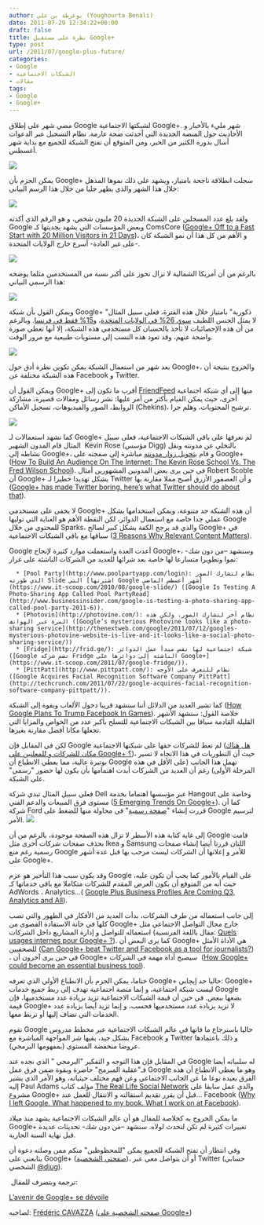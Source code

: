```yaml
---
author: يوغرطة بن علي (Youghourta Benali)
date: 2011-07-29 12:34:22+00:00
draft: false
title: نظرة على مستقبل Google+
type: post
url: /2011/07/google-plus-future/
categories:
- Google
- الشبكات الاجتماعية
- مقالات
tags:
- Google
- Google+
---
```


مضي شهر على إطلاق Google لشبكتها الاجتماعية Google+. شهر مليء بالأخبار و الأحاديث حول المنصة الجديدة التي أحدثت ضجة عارمة. نظام التسجيل عبر الدعوات أسال بدوره الكثير من الحبر، ومن المتوقع أن تفتح الشبكة للجميع مع بداية شهر أغسطس.




[![](http://socialmedia4arab.com/wp-content/uploads/2011/07/GooglePlus1.png)
](http://socialmedia4arab.com/2011/07/google-plus-future/)




يمكن الجزم بأن Google+ سجلت انطلاقة ناجحة بامتياز، ويشهد على ذلك نموها المذهل خلال هذا الشهر والذي يظهر جليا من خلال هذا الرسم البياني:




<!-- more -->




[![](http://socialmedia4arab.com/wp-content/uploads/2011/07/Gplus_growth_20M.jpg)
](http://socialmedia4arab.com/2011/07/google-plus-future/)




ولقد بلغ عدد المسجلين على الشبكة الجديدة 20 مليون شخص، و هو الرقم الذي أكدته Google وبعض المؤسسات التي يشهد بجديتها كـ ComsCore ([Google+ Off to a Fast Start with 20 Million Visitors in 21 Days](http://blog.comscore.com/2011/07/google-plus_twenty_million_visitors.html))، و الأهم من كل هذا أن نمو الشبكة كان -على غير العادة- أسرع خارج الولايات المتحدة.




[![](http://socialmedia4arab.com/wp-content/uploads/2011/07/googleplus-visitors.jpg)
](http://socialmedia4arab.com/2011/07/google-plus-future/)




بالرغم من أن أمريكا الشمالية لا تزال تحوز على أكبر نسبة من المستخدمين مثلما يوضحه هذا الرسمي البياني:




[![](http://socialmedia4arab.com/wp-content/uploads/2011/07/googleplus-top-countries.jpg)
](http://socialmedia4arab.com/2011/07/google-plus-future/)




ويمكن القول بأن شبكة Google+ "ذكورية" بامتياز خلال هذه الفترة، فعلى سبيل المثال لا يمثل الجنس اللطيف [سوى 26% في الولايات المتحدة](http://www.findpeopleonplus.com/statistics-countries-usa.html)، و[15% فقط في فرنسا](http://www.findpeopleonplus.com/statistics-countries-usa.html). وبالرغم من أن هذه الإحصائيات لا تأخذ بالحسبان كل مستخدمي هذه الشبكة، إلا أنها تعطي صورة واضحة عنهم، وقد تعود هذه النسب إلى مستويات طبيعية مع مرور الوقت.




[![](http://socialmedia4arab.com/wp-content/uploads/2011/07/GPlus_Stats_US.png)
](http://socialmedia4arab.com/2011/07/google-plus-future/)




بعد شهر من استعمال الشبكة يمكن تكوين نظرة أدق حول Google+، والخروج بنتيجة أن هذه الشبكة مختلفة عن Facebook و Twitter.




ويمكن القول أن Google+ أقرب ما تكون إلى [FriendFeed](http://friendfeed.com/) منها إلى أي شبكة اجتماعية أخرى، حيث يمكن القيام بأكثر من أمر عليها: نشر رسائل ومقالات قصيرة، مشاركة الروابط، الصور والفيديوهات، تسجيل الأماكن (Chekins)، ترشيح المحتويات، وهلم جرا.




[![](http://socialmedia4arab.com/wp-content/uploads/2011/07/FacebookTwitterGoogle.jpg)
](http://socialmedia4arab.com/2011/07/google-plus-future/)




كما نشهد استعمالات لـ Google+ لم نعرفها على باقي الشبكات الاجتماعية، فعلى سبيل المثال قام المدون الشهير  Kevin Rose (مؤسس Digg) بالتخلي عن مدونته ونقل نشاطه إلى Google+، و قام [بتحويل زوار مدونته](https://plus.google.com/110318982509514011806/posts/ZoUX52aowxy) مباشرة إلى صفحته على Google+ ([How To Build An Audience On The Internet: The Kevin Rose School Vs. The Fred Wilson School](http://techcrunch.com/2011/07/11/how-to-build-an-audience-on-the-internet-the-kevin-rose-school-vs-the-fred-wilson-school/)). في حين يرى بعض المدونين المشهورين أمثال Robert Scoble أن Google+ يشكل تهديدا خطيرا لـ Twitter و أن العصفور الأزرق أصبح مملا مقارنة بها ([Google+ has made Twitter boring, here’s what Twitter should do about that](http://scobleizer.com/2011/07/17/google-has-made-twitter-boring-heres-what-twitter-should-do-about-that/)).




لا يخفى على مستخدمي Google+ أن هذه الشبكة جد متنوعة، ويمكن استخدامها بشكل عملي جدا خاصة مع استعمال الدوائر، لكن النقطة الأهم هو العناية التي توليها Google للمحتوى من خلال Sparks، والذي قد يرجح الكفة بشكل كبير لصالح Google+ في سباقها مع باقي الشبكات الاجتماعية ([3 Reasons Why Relevant Content Matters](http://www.socialmediaexplorer.com/social-media-marketing/3-reasons-why-relevant-content-matters/)).




Google أعدت العدة واستعملت موارد كثيرة لإنجاح Google+، وسنشهد –من دون شك- نموا وتطويرا متسارعا لها خاصة بعد شرائها للعديد من الشركات الناشئة على غرار:






 	  * [Pool Party](http://www.poolpartyapp.com/login): نظام لتشارك الصور الذي طورته Slide التي [اشترتها Google شهر أغسطس الماضي](https://www.it-scoop.com/2010/08/google-slide/) ([Google Is Testing A Photo-Sharing App Called Pool PartyRead](http://www.businessinsider.com/google-is-testing-a-photo-sharing-app-called-pool-party-2011-6)).
 	  * [Photovin](http://photovine.com/): نظام آخر لتشارك الصور، ولكن هذه المرة عبر الهواتف ([Google’s mysterious Photovine looks like a photo-sharing service](http://thenextweb.com/google/2011/07/12/googles-mysterious-photovine-website-is-live-and-it-looks-like-a-social-photo-sharing-service/))
 	  * [Fridge](http://frid.ge/): شبكة اجتماعية لها نفس مبدأ عمل الدوائر ([Google تضم شركة Fridge الناشئة إلى دوائرها على Google+](https://www.it-scoop.com/2011/07/google-fridge/)).
 	  * [PittPatt](http://www.pittpatt.com/): نظام للتعرف على الأوجه ([Google Acquires Facial Recognition Software Company PittPatt](http://techcrunch.com/2011/07/22/google-acquires-facial-recognition-software-company-pittpatt/)).



كما تشير العديد من الدلائل أننا سنشهد قريبا دخول الألعاب وبقوة إلى الشبكة ([How Google Plans To Trump Facebook In Games](http://www.businessinsider.com/how-google-plans-to-trump-facebook-in-games-2011-7)).
خلاصة القول: ستشهد الأشهر القليلة القادمة سباقا بين الشبكات الاجتماعية للتسلح بأكبر عدد من الخواص والمزايا التي تجعلها مكانا أفضل مقارنة بغيرها.




لكن في المقابل فإن Google لم تعط للشركات حقها على شبكتها الاجتماعية ([هل هناك مكان للشركات و للمعلنين على Google+ ؟](../2011/07/google-plus-advertisers/))، حيث أن التطوريات في هذا الاتجاه لا تسير بوتيرة عالية، مما يعطي الانطباع أن Google تهمل هذا الجانب (على الأقل في هذه المرحلة الأولى) رغم أن العديد من الشركات أبدت اهتمامها بأن يكون لها حضور "رسمي" على الشبكة.




فعلى سبيل المثال تبدي شركة Dell عبر مؤسسها اهتماما بخدمة Hangout وخاصة على مستوى فرق المبيعات والدعم الفني ([5 Emerging Trends On Google+](http://www.psfk.com/2011/07/5-emerging-trends-on-google.html)). كما أن شركة Ford قررت إنشاء "[صفحة رسمية](https://plus.google.com/114277687548103339609/posts)" في محاولة منها للضغط على Google لترسيم الأمر.
[![](http://socialmedia4arab.com/wp-content/uploads/2011/07/GPlus_Ford.jpg)
](http://socialmedia4arab.com/2011/07/google-plus-future/)




إلى غاية كتابة هذه الأسطر لا تزال هذه الصفحة موجودة، بالرغم من أن Google قامت بحذف صفحات شركات أخرى مثل Ikea و Samsung اللتان قررتا أيضا إنشاء صفحات رسمية رغم منع Google للأمر و إعلانها أن الشركات ليست مرحب بها قبل عدة أشهر على Google+.




وقد يكون سبب هذا التأخير هو عزم Google على القيام بالأمور كما يجب أن تكون عليه، حيث أنه من المتوقع أن يكون العرض المقدم للشركات متكاملا مع باقي خدماتها كـ AdWords ، Analytics...( [Google Plus Business Profiles Are Coming Q3, Analytics and All](http://www.readwriteweb.com/biz/2011/07/google-plus-business-profiles-launching-analytics.php)).




إلى جانب استعماله من طرف الشركات، بدأت العديد من الأفكار في الظهور والتي تصب كلها في خانة الاستفادة القصوى من Google+ خارج مجال التواصل الاجتماعي مثل استعماله للتواصل و إدارة المشاريع داخل الشركات (مقال باللغة الفرنسية: [Quels usages internes pour Google+ ?](http://www.entreprise20.fr/2011/07/13/quels-usages-internes-pour-google/)). كما يرى البعض أن Google+ هي الأداة الأمثل للصحفيين ([Can Google+ beat Twitter and Facebook as a tool for journalists?](http://thenextweb.com/google/2011/07/23/can-google-beat-twitter-and-facebook-as-a-tool-for-journalists/)) ، في حين يرى آخرون أن Google+ سيصبح أداة مهمة في الشركات  ([How Google+ could become an essential business tool](http://thenextweb.com/google/2011/07/13/how-google-could-become-an-essential-business-tool/)).




ختاما، يمكن الجزم بأن الانطباع الأولي الذي تعرفه Google+ حاليا جد إيجابي: Google+ ليست شبكة اجتماعية، و إنما منصة اجتماعية تهدف إلى ربط جميع خدمات Google بضعها ببعض. في حين أن قيمة الشبكات الاجتماعية تزيد بزيادة عدد مستخدميها، فإن قيمة Google+ لا تزيد بزيادة عدد مستخدميها فحسب، و إنما تزيد أيضا بزيادة عدد الخدمات التي تضاف إليها أو تربط معها.




تقوم Google حاليا باسترجاع ما فاتها في عالم الشبكات الاجتماعية عبر مخطط مدروس بشكل جيد، يقيها شر المواجهة المباشرة مع Facebook و Twitter و ذلك باعتمادها عروضا منخفضة المستوى (بمفهومها البرمجي).




في المقابل فإن هذا التوجه و التفكير "البرمجي " الذي نجده عند Google له سلبياته أيضا فـ"عقلية المبرمج" حاضرة وبقوة ضمن فرق عمل Google وهو ما يعطي الانطباع أن هذه الفرق بعيدة نوعا ما عن الجانب الاجتماعي وعن فهم مختلف حيثياته، وهو الأمر الذي يشير إليه Paul Adams مؤلف كتاب [The Real Life Social Network](http://www.slideshare.net/padday/the-real-life-social-network-v2) والذي عمل سابقا على مشروع Google+ قبل أن يقرر تقديم استقالته و الانتقال للعمل عند... Facebook ([Why I left Google. What happened to my book. What I work on at Facebook](http://www.thinkoutsidein.com/blog/2011/07/why-i-left-google-what-happened-to-my-book-what-i-work-on-at-facebook/)).




ما يمكن الخروج به كخلاصة للمقال هو أن عالم الشبكات الاجتماعية يشهد منذ ميلاد Google+ تغييرات كثيرة لم تكن لتحدث لولاه. سنشهد –من دون شك- تحديثات عديدة قبل نهاية السنة الجارية.




وفي انتظار أن تفتح الشبكة للجميع يمكن "للمحظوظين" منكم ممن وصلته دعوة أن يتابعني على Google+ ([صفحتي الشخصية](http://goo.gl/KrBPR))، أو أن يتواصل معي عبر Twitter (حسابي الشخصي [@djug](http://goo.gl/YCLAR)).




 ترجمة وبتصرف للمقال:




[L’avenir de Google+ se dévoile
](http://www.mediassociaux.fr/2011/07/25/lavenir-de-google-se-devoile/)




لصاحبه: [Frédéric CAVAZZA](https://twitter.com/FredCavazza) ([صفحته الشخصية على Google+](https://plus.google.com/108251796238389641292/posts))



